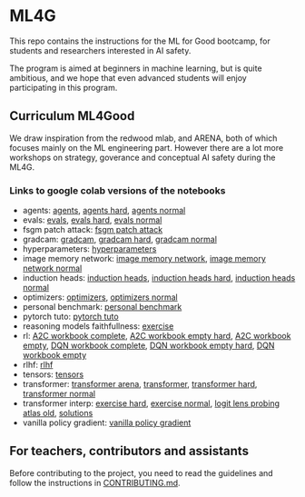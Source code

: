 # ML4G

This repo contains the instructions for the ML for Good bootcamp, for students and researchers interested in AI safety.

The program is aimed at beginners in machine learning, but is quite ambitious, and we hope that even advanced students will enjoy participating in this program.

## Curriculum ML4Good

We draw inspiration from the redwood mlab, and ARENA, both of which focuses mainly on the ML engineering part.
However there are a lot more workshops on strategy, goverance and conceptual AI safety during the ML4G.

### Links to google colab versions of the notebooks
<!-- start workshops -->
- agents: [agents](https://colab.research.google.com/github/EffiSciencesResearch/ML4G-2.0/blob/master/workshops/agents/agents.ipynb), [agents hard](https://colab.research.google.com/github/EffiSciencesResearch/ML4G-2.0/blob/master/workshops/agents/agents_hard.ipynb), [agents normal](https://colab.research.google.com/github/EffiSciencesResearch/ML4G-2.0/blob/master/workshops/agents/agents_normal.ipynb)
- evals: [evals](https://colab.research.google.com/github/EffiSciencesResearch/ML4G-2.0/blob/master/workshops/evals/evals.ipynb), [evals hard](https://colab.research.google.com/github/EffiSciencesResearch/ML4G-2.0/blob/master/workshops/evals/evals_hard.ipynb), [evals normal](https://colab.research.google.com/github/EffiSciencesResearch/ML4G-2.0/blob/master/workshops/evals/evals_normal.ipynb)
- fsgm patch attack: [fsgm patch attack](https://colab.research.google.com/github/EffiSciencesResearch/ML4G-2.0/blob/master/workshops/fsgm_patch_attack/fsgm_patch_attack.ipynb)
- gradcam: [gradcam](https://colab.research.google.com/github/EffiSciencesResearch/ML4G-2.0/blob/master/workshops/gradcam/gradcam.ipynb), [gradcam hard](https://colab.research.google.com/github/EffiSciencesResearch/ML4G-2.0/blob/master/workshops/gradcam/gradcam_hard.ipynb), [gradcam normal](https://colab.research.google.com/github/EffiSciencesResearch/ML4G-2.0/blob/master/workshops/gradcam/gradcam_normal.ipynb)
- hyperparameters: [hyperparameters](https://colab.research.google.com/github/EffiSciencesResearch/ML4G-2.0/blob/master/workshops/hyperparameters/hyperparameters.ipynb)
- image memory network: [image memory network](https://colab.research.google.com/github/EffiSciencesResearch/ML4G-2.0/blob/master/workshops/image_memory_network/image_memory_network.ipynb), [image memory network normal](https://colab.research.google.com/github/EffiSciencesResearch/ML4G-2.0/blob/master/workshops/image_memory_network/image_memory_network_normal.ipynb)
- induction heads: [induction heads](https://colab.research.google.com/github/EffiSciencesResearch/ML4G-2.0/blob/master/workshops/induction_heads/induction_heads.ipynb), [induction heads hard](https://colab.research.google.com/github/EffiSciencesResearch/ML4G-2.0/blob/master/workshops/induction_heads/induction_heads_hard.ipynb), [induction heads normal](https://colab.research.google.com/github/EffiSciencesResearch/ML4G-2.0/blob/master/workshops/induction_heads/induction_heads_normal.ipynb)
- optimizers: [optimizers](https://colab.research.google.com/github/EffiSciencesResearch/ML4G-2.0/blob/master/workshops/optimizers/optimizers.ipynb), [optimizers normal](https://colab.research.google.com/github/EffiSciencesResearch/ML4G-2.0/blob/master/workshops/optimizers/optimizers_normal.ipynb)
- personal benchmark: [personal benchmark](https://colab.research.google.com/github/EffiSciencesResearch/ML4G-2.0/blob/master/workshops/personal_benchmark/personal_benchmark.ipynb)
- pytorch tuto: [pytorch tuto](https://colab.research.google.com/github/EffiSciencesResearch/ML4G-2.0/blob/master/workshops/pytorch_tuto/pytorch_tuto.ipynb)
- reasoning models faithfullness: [exercise](https://colab.research.google.com/github/EffiSciencesResearch/ML4G-2.0/blob/master/workshops/reasoning_models_faithfullness/exercise.ipynb)
- rl: [A2C workbook complete](https://colab.research.google.com/github/EffiSciencesResearch/ML4G-2.0/blob/master/workshops/rl/A2C-workbook-complete.ipynb), [A2C workbook empty hard](https://colab.research.google.com/github/EffiSciencesResearch/ML4G-2.0/blob/master/workshops/rl/A2C-workbook-empty-hard.ipynb), [A2C workbook empty](https://colab.research.google.com/github/EffiSciencesResearch/ML4G-2.0/blob/master/workshops/rl/A2C-workbook-empty.ipynb), [DQN workbook complete](https://colab.research.google.com/github/EffiSciencesResearch/ML4G-2.0/blob/master/workshops/rl/DQN-workbook-complete.ipynb), [DQN workbook empty hard](https://colab.research.google.com/github/EffiSciencesResearch/ML4G-2.0/blob/master/workshops/rl/DQN-workbook-empty-hard.ipynb), [DQN workbook empty](https://colab.research.google.com/github/EffiSciencesResearch/ML4G-2.0/blob/master/workshops/rl/DQN-workbook-empty.ipynb)
- rlhf: [rlhf](https://colab.research.google.com/github/EffiSciencesResearch/ML4G-2.0/blob/master/workshops/rlhf/rlhf.ipynb)
- tensors: [tensors](https://colab.research.google.com/github/EffiSciencesResearch/ML4G-2.0/blob/master/workshops/tensors/tensors.ipynb)
- transformer: [transformer arena](https://colab.research.google.com/github/EffiSciencesResearch/ML4G-2.0/blob/master/workshops/transformer/transformer-arena.ipynb), [transformer](https://colab.research.google.com/github/EffiSciencesResearch/ML4G-2.0/blob/master/workshops/transformer/transformer.ipynb), [transformer hard](https://colab.research.google.com/github/EffiSciencesResearch/ML4G-2.0/blob/master/workshops/transformer/transformer_hard.ipynb), [transformer normal](https://colab.research.google.com/github/EffiSciencesResearch/ML4G-2.0/blob/master/workshops/transformer/transformer_normal.ipynb)
- transformer interp: [exercise hard](https://colab.research.google.com/github/EffiSciencesResearch/ML4G-2.0/blob/master/workshops/transformer_interp/exercise_hard.ipynb), [exercise normal](https://colab.research.google.com/github/EffiSciencesResearch/ML4G-2.0/blob/master/workshops/transformer_interp/exercise_normal.ipynb), [logit lens probing atlas old](https://colab.research.google.com/github/EffiSciencesResearch/ML4G-2.0/blob/master/workshops/transformer_interp/logit_lens_probing_atlas_old.ipynb), [solutions](https://colab.research.google.com/github/EffiSciencesResearch/ML4G-2.0/blob/master/workshops/transformer_interp/solutions.ipynb)
- vanilla policy gradient: [vanilla policy gradient](https://colab.research.google.com/github/EffiSciencesResearch/ML4G-2.0/blob/master/workshops/vanilla_policy_gradient/vanilla_policy_gradient.ipynb)
<!-- end workshops -->

## For teachers, contributors and assistants

Before contributing to the project, you need to read the guidelines and follow the instructions in [CONTRIBUTING.md](./CONTRIBUTING.md).
